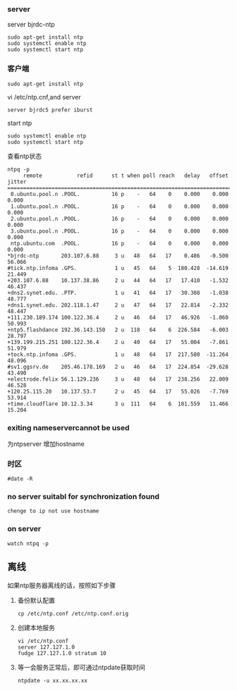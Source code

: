 ### server

server bjrdc-ntp

```
sudo apt-get install ntp
sudo systemctl enable ntp
sudo systemctl start ntp
```
### 客户端
```
sudo apt-get install ntp
```
vi /etc/ntp.cnf,and server

```
server bjrdc5 prefer iburst
```

start ntp 

```
sudo systemctl enable ntp
sudo systemctl start ntp
```

查看ntp状态

```
ntpq -p
     remote           refid      st t when poll reach   delay   offset  jitter
==============================================================================
 0.ubuntu.pool.n .POOL.          16 p    -   64    0    0.000    0.000   0.000
 1.ubuntu.pool.n .POOL.          16 p    -   64    0    0.000    0.000   0.000
 2.ubuntu.pool.n .POOL.          16 p    -   64    0    0.000    0.000   0.000
 3.ubuntu.pool.n .POOL.          16 p    -   64    0    0.000    0.000   0.000
 ntp.ubuntu.com  .POOL.          16 p    -   64    0    0.000    0.000   0.000
*bjrdc-ntp       203.107.6.88     3 u   48   64   17    0.486   -0.500  56.066
#tick.ntp.infoma .GPS.            1 u   45   64    5  180.428  -14.619  21.449
+203.107.6.88    10.137.38.86     2 u   44   64   17   17.410   -1.532  46.437
+dns2.synet.edu. .PTP.            1 u   41   64   17   30.308   -1.038  48.777
+dns1.synet.edu. 202.118.1.47     2 u   47   64   17   22.814   -2.332  48.447
+111.230.189.174 100.122.36.4     2 u   46   64   17   46.926   -1.060  50.993
+ntp5.flashdance 192.36.143.150   2 u  118   64    6  226.584   -6.003  28.797
+139.199.215.251 100.122.36.4     2 u   40   64   17   55.004   -7.861  51.979
+tock.ntp.infoma .GPS.            1 u   48   64   17  217.580  -11.264  48.096
#sv1.ggsrv.de    205.46.178.169   2 u   46   64   17  224.854  -29.628  43.490
+electrode.felix 56.1.129.236     3 u   48   64   17  238.256   22.009  46.528
+120.25.115.20   10.137.53.7      2 u   45   64   17   55.026   -7.769  53.914
+time.cloudflare 10.12.3.34       3 u  111   64    6  181.559   11.466  15.204
```



### exiting nameservercannot be used

为ntpserver 增加hostname
### 时区
`#date -R`
### no server suitabl for synchronization found
`chenge to ip not use hostname`

### on server 
`watch ntpq -p`



## 离线

如果ntp服务器离线的话，按照如下步骤

1. 备份默认配置

   ```
   cp /etc/ntp.conf /etc/ntp.conf.orig
   ```

2. 创建本地服务

   ```
   vi /etc/ntp.conf
   server 127.127.1.0
   fudge 127.127.1.0 stratum 10
   ```
   
3. 等一会服务正常后，即可通过ntpdate获取时间

   ```
   ntpdate -u xx.xx.xx.xx
   ```

   
